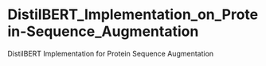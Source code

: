 # DistilBERT_Implementation_on_Protein-Sequence_Augmentation

DistilBERT Implementation for Protein Sequence Augmentation 
